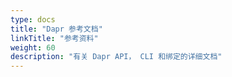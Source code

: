 ```yaml
---
type: docs
title: "Dapr 参考文档"
linkTitle: "参考资料"
weight: 60
description: "有关 Dapr API， CLI 和绑定的详细文档"
---
```


